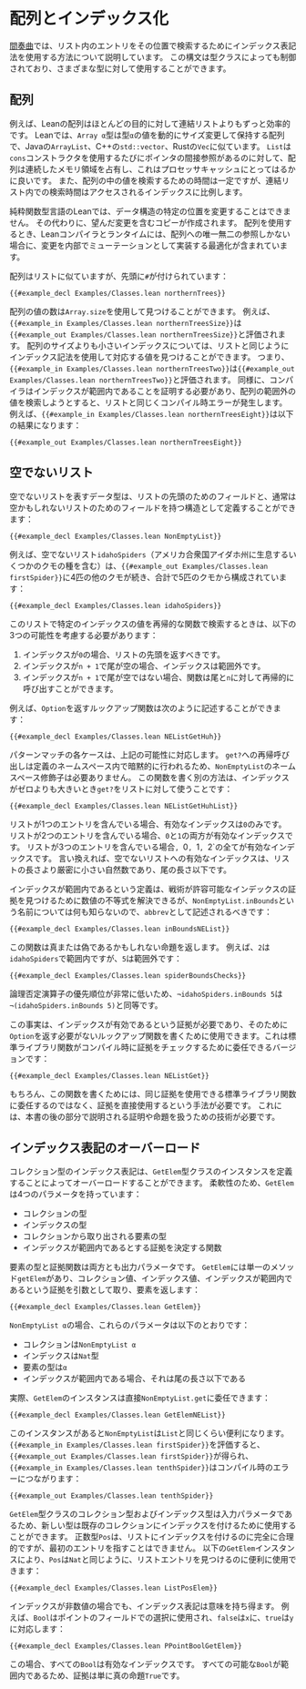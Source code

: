 # 配列とインデックス化

[間奏曲](../props-proofs-indexing.md)では、リスト内のエントリをその位置で検索するためにインデックス表記法を使用する方法について説明しています。
この構文は型クラスによっても制御されており、さまざまな型に対して使用することができます。

## 配列
例えば、Leanの配列はほとんどの目的に対して連結リストよりもずっと効率的です。
Leanでは、`Array α`型は型`α`の値を動的にサイズ変更して保持する配列で、Javaの`ArrayList`、C++の`std::vector`、Rustの`Vec`に似ています。
`List`は`cons`コンストラクタを使用するたびにポインタの間接参照があるのに対して、配列は連続したメモリ領域を占有し、これはプロセッサキャッシュにとってはるかに良いです。
また、配列の中の値を検索するための時間は一定ですが、連結リスト内での検索時間はアクセスされるインデックスに比例します。

純粋関数型言語のLeanでは、データ構造の特定の位置を変更することはできません。
その代わりに、望んだ変更を含むコピーが作成されます。
配列を使用するとき、Leanコンパイラとランタイムには、配列への唯一無二の参照しかない場合に、変更を内部でミューテーションとして実装する最適化が含まれています。

配列はリストに似ていますが、先頭に`#`が付けられています：
```lean
{{#example_decl Examples/Classes.lean northernTrees}}
```
配列の値の数は`Array.size`を使用して見つけることができます。
例えば、`{{#example_in Examples/Classes.lean northernTreesSize}}`は`{{#example_out Examples/Classes.lean northernTreesSize}}`と評価されます。
配列のサイズよりも小さいインデックスについては、リストと同じようにインデックス記法を使用して対応する値を見つけることができます。
つまり、`{{#example_in Examples/Classes.lean northernTreesTwo}}`は`{{#example_out Examples/Classes.lean northernTreesTwo}}`と評価されます。
同様に、コンパイラはインデックスが範囲内であることを証明する必要があり、配列の範囲外の値を検索しようとすると、リストと同じくコンパイル時エラーが発生します。
例えば、`{{#example_in Examples/Classes.lean northernTreesEight}}`は以下の結果になります：
```output error
{{#example_out Examples/Classes.lean northernTreesEight}}
```

## 空でないリスト

空でないリストを表すデータ型は、リストの先頭のためのフィールドと、通常は空かもしれないリストのためのフィールドを持つ構造として定義することができます：
```lean
{{#example_decl Examples/Classes.lean NonEmptyList}}
```
例えば、空でないリスト`idahoSpiders`（アメリカ合衆国アイダホ州に生息するいくつかのクモの種を含む）は、`{{#example_out Examples/Classes.lean firstSpider}}`に4匹の他のクモが続き、合計で5匹のクモから構成されています：
```lean
{{#example_decl Examples/Classes.lean idahoSpiders}}
```

このリストで特定のインデックスの値を再帰的な関数で検索するときは、以下の3つの可能性を考慮する必要があります：
 1. インデックスが`0`の場合、リストの先頭を返すべきです。
 2. インデックスが`n + 1`で尾が空の場合、インデックスは範囲外です。
 3. インデックスが`n + 1`で尾が空ではない場合、関数は尾と`n`に対して再帰的に呼び出すことができます。

例えば、`Option`を返すルックアップ関数は次のように記述することができます：
```lean
{{#example_decl Examples/Classes.lean NEListGetHuh}}
```
パターンマッチの各ケースは、上記の可能性に対応します。
`get?`への再帰呼び出しは定義のネームスペース内で暗黙的に行われるため、`NonEmptyList`のネームスペース修飾子は必要ありません。
この関数を書く別の方法は、インデックスがゼロよりも大きいとき`get?`をリストに対して使うことです：
```lean
{{#example_decl Examples/Classes.lean NEListGetHuhList}}
```

リストが1つのエントリを含んでいる場合、有効なインデックスは`0`のみです。
リストが2つのエントリを含んでいる場合、`0`と`1`の両方が有効なインデックスです。
リストが3つのエントリを含んでいる場合`, `0`, `1`, `2`の全てが有効なインデックスです。
言い換えれば、空でないリストへの有効なインデックスは、リストの長さより厳密に小さい自然数であり、尾の長さ以下です。

インデックスが範囲内であるという定義は、戦術が許容可能なインデックスの証拠を見つけるために数値の不等式を解決できるが、`NonEmptyList.inBounds`という名前については何も知らないので、`abbrev`として記述されるべきです：
```lean
{{#example_decl Examples/Classes.lean inBoundsNEList}}
```
この関数は真または偽であるかもしれない命題を返します。
例えば、`2`は`idahoSpiders`で範囲内ですが、`5`は範囲外です：
```leantac
{{#example_decl Examples/Classes.lean spiderBoundsChecks}}
```
論理否定演算子の優先順位が非常に低いため、`¬idahoSpiders.inBounds 5`は`¬(idahoSpiders.inBounds 5)`と同等です。

この事実は、インデックスが有効であるという証拠が必要であり、そのために`Option`を返す必要がないルックアップ関数を書くために使用できます。これは標準ライブラリ関数がコンパイル時に証拠をチェックするために委任できるバージョンです：
```lean
{{#example_decl Examples/Classes.lean NEListGet}}
```
もちろん、この関数を書くためには、同じ証拠を使用できる標準ライブラリ関数に委任するのではなく、証拠を直接使用するという手法が必要です。
これには、本書の後の部分で説明される証明や命題を扱うための技術が必要です。

## インデックス表記のオーバーロード

コレクション型のインデックス表記は、`GetElem`型クラスのインスタンスを定義することによってオーバーロードすることができます。
柔軟性のため、`GetElem`は4つのパラメータを持っています：
 * コレクションの型
 * インデックスの型
 * コレクションから取り出される要素の型
 * インデックスが範囲内であるとする証拠を決定する関数

要素の型と証拠関数は両方とも出力パラメータです。
`GetElem`には単一のメソッド`getElem`があり、コレクション値、インデックス値、インデックスが範囲内であるという証拠を引数として取り、要素を返します：
```lean
{{#example_decl Examples/Classes.lean GetElem}}
```
 
`NonEmptyList α`の場合、これらのパラメータは以下のとおりです：
 * コレクションは`NonEmptyList α`
 * インデックスは`Nat`型
 * 要素の型は`α`
 * インデックスが範囲内である場合、それは尾の長さ以下である

実際、`GetElem`のインスタンスは直接`NonEmptyList.get`に委任できます：
```lean
{{#example_decl Examples/Classes.lean GetElemNEList}}
```
このインスタンスがあると`NonEmptyList`は`List`と同じくらい便利になります。
`{{#example_in Examples/Classes.lean firstSpider}}`を評価すると、`{{#example_out Examples/Classes.lean firstSpider}}`が得られ、`{{#example_in Examples/Classes.lean tenthSpider}}`はコンパイル時のエラーにつながります：
```output error
{{#example_out Examples/Classes.lean tenthSpider}}
```

`GetElem`型クラスのコレクション型およびインデックス型は入力パラメータであるため、新しい型は既存のコレクションにインデックスを付けるために使用することができます。
正数型`Pos`は、リストにインデックスを付けるのに完全に合理的ですが、最初のエントリを指すことはできません。
以下の`GetElem`インスタンスにより、`Pos`は`Nat`と同じように、リストエントリを見つけるのに便利に使用できます：
```lean
{{#example_decl Examples/Classes.lean ListPosElem}}
```

インデックスが非数値の場合でも、インデックス表記は意味を持ち得ます。
例えば、`Bool`はポイントのフィールドでの選択に使用され、`false`は`x`に、`true`は`y`に対応します：
```lean
{{#example_decl Examples/Classes.lean PPointBoolGetElem}}
```
この場合、すべての`Bool`は有効なインデックスです。
すべての可能な`Bool`が範囲内であるため、証拠は単に真の命題`True`です。